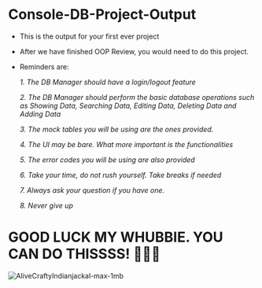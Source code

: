 # Console-DB-Project-Output

- This is the output for your first ever project

- After we have finished OOP Review, you would need to do this project. 

- Reminders are:
  
  *1. The DB Manager should have a login/logout feature*
    
  *2. The DB Manager should perform the basic database operations such as Showing Data, Searching Data, Editing Data, Deleting Data and Adding Data*
    
  *3. The mock tables you will be using are the ones provided.* 
  
  *4. The UI may be bare. What more important is the functionalities*
  
  *5. The error codes you will be using are also provided*
  
  *6. Take your time, do not rush yourself. Take breaks if needed*
  
  *7. Always ask your question if you have one.*
  
  *8. Never give up*
    
# GOOD LUCK MY WHUBBIE. YOU CAN DO THISSSS! 💝💝💝

![AliveCraftyIndianjackal-max-1mb](https://user-images.githubusercontent.com/119055605/204138831-3e4ad0df-098d-4c26-9b3c-2ff38b7fd2f4.gif)
